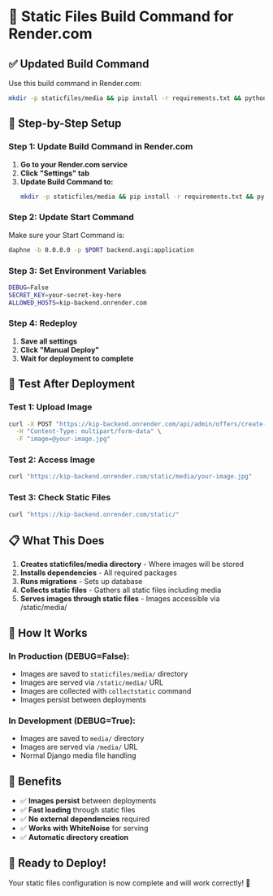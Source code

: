 # 🔧 Static Files Build Command for Render.com

## ✅ **Updated Build Command**

Use this build command in Render.com:

```bash
mkdir -p staticfiles/media && pip install -r requirements.txt && python manage.py migrate --settings=backend.settings_production && python manage.py collectstatic --noinput --settings=backend.settings_production
```

## 🚀 **Step-by-Step Setup**

### **Step 1: Update Build Command in Render.com**
1. **Go to your Render.com service**
2. **Click "Settings" tab**
3. **Update Build Command to:**
   ```bash
   mkdir -p staticfiles/media && pip install -r requirements.txt && python manage.py migrate --settings=backend.settings_production && python manage.py collectstatic --noinput --settings=backend.settings_production
   ```

### **Step 2: Update Start Command**
Make sure your Start Command is:
```bash
daphne -b 0.0.0.0 -p $PORT backend.asgi:application
```

### **Step 3: Set Environment Variables**
```bash
DEBUG=False
SECRET_KEY=your-secret-key-here
ALLOWED_HOSTS=kip-backend.onrender.com
```

### **Step 4: Redeploy**
1. **Save all settings**
2. **Click "Manual Deploy"**
3. **Wait for deployment to complete**

## 🧪 **Test After Deployment**

### **Test 1: Upload Image**
```bash
curl -X POST "https://kip-backend.onrender.com/api/admin/offers/create-image/" \
  -H "Content-Type: multipart/form-data" \
  -F "image=@your-image.jpg"
```

### **Test 2: Access Image**
```bash
curl "https://kip-backend.onrender.com/static/media/your-image.jpg"
```

### **Test 3: Check Static Files**
```bash
curl "https://kip-backend.onrender.com/static/"
```

## 📋 **What This Does**

1. **Creates staticfiles/media directory** - Where images will be stored
2. **Installs dependencies** - All required packages
3. **Runs migrations** - Sets up database
4. **Collects static files** - Gathers all static files including media
5. **Serves images through static files** - Images accessible via /static/media/

## 🔧 **How It Works**

### **In Production (DEBUG=False):**
- Images are saved to `staticfiles/media/` directory
- Images are served via `/static/media/` URL
- Images are collected with `collectstatic` command
- Images persist between deployments

### **In Development (DEBUG=True):**
- Images are saved to `media/` directory
- Images are served via `/media/` URL
- Normal Django media file handling

## 🎯 **Benefits**

- ✅ **Images persist** between deployments
- ✅ **Fast loading** through static files
- ✅ **No external dependencies** required
- ✅ **Works with WhiteNoise** for serving
- ✅ **Automatic directory creation**

## 🚀 **Ready to Deploy!**

Your static files configuration is now complete and will work correctly! 🎯
